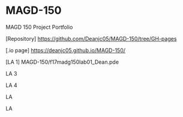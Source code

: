 # MAGD-150
MAGD 150 Project Portfolio

[Repository] https://github.com/Deanjc05/MAGD-150/tree/GH-pages

[.io page] https://deanjc05.github.io/MAGD-150/

[LA 1] MAGD-150/f17madg150lab01_Dean.pde

LA 3

LA 4

LA

LA
